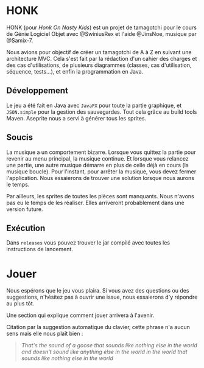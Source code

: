 # HONK
HONK (pour *Honk On Nasty Kids*) est un projet de tamagotchi pour le cours de Génie Logiciel Objet avec @SwiniusRex et l'aide @JinsNoe, musique par @Samix-7.


Nous avions pour objectif de créer un tamagotchi de A à Z en suivant une architecture MVC.
Cela s'est fait par la rédaction d'un cahier des charges et des cas d'utilisations, de plusieurs diagrammes (classes, cas d'utilisation, séquence, tests...), et enfin la programmation en Java.

## Développement 
Le jeu a été fait en Java avec `JavaFX` pour toute la partie graphique, et `JSON.simple` pour la gestion des sauvegardes.
Tout cela grâce au build tools Maven.
Aseprite nous a servi à générer tous les sprites.


## Soucis
La musique a un comportement bizarre. Lorsque vous quittez la partie pour revenir au menu principal, la musique continue. Et lorsque vous relancez une partie, une autre musique démarre en plus de celle déjà en cours (la musique boucle).
Pour l'instant, pour arrêter la musique, vous devez fermer l'application. Nous essaierons de trouver une solution lorsque nous aurons le temps.

Par ailleurs, les sprites de toutes les pièces sont manquants. Nous n'avons pas eu le temps de les réaliser. Elles arriveront probablement dans une version future.

## Exécution
Dans `releases` vous pouvez trouver le jar compilé avec toutes les instructions de lancement.


# Jouer
Nous espérons que le jeu vous plaira. Si vous avez des questions ou des suggestions, n'hésitez pas à ouvrir une issue, nous essaierons d'y répondre au plus tôt.

Une section qui explique comment jouer arrivera à l'avenir.

Citation par la suggestion automatique du clavier, cette phrase n'a aucun sens mais elle nous plaît bien :
> *That's the sound of a goose that sounds like nothing else in the world and doesn't sound like anything else in the world in the world that sounds like nothing else in the world*

